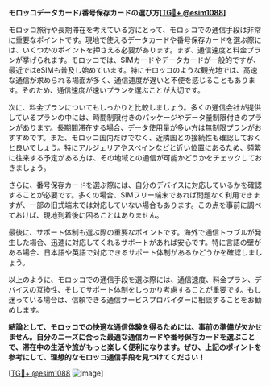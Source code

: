 **モロッコデータカード/番号保存カードの選び方[[TG💪+ @esim1088](https://t.me/s/esim1088)]**

モロッコ旅行や長期滞在を考えている方にとって、モロッコでの通信手段は非常に重要なポイントです。現地で使えるデータカードや番号保存カードを選ぶ際には、いくつかのポイントを押さえる必要があります。まず、通信速度と料金プランが挙げられます。モロッコでは、SIMカードやデータカードが一般的ですが、最近ではeSIMも普及し始めています。特にモロッコのような観光地では、高速な通信が求められる場面が多く、通信速度が遅いと不便を感じることもあります。そのため、通信速度が速いプランを選ぶことが大切です。

次に、料金プランについてもしっかりと比較しましょう。多くの通信会社が提供しているプランの中には、時間制限付きのパッケージやデータ量制限付きのプランがあります。長期間滞在する場合、データ使用量が多い方は無制限プランがおすすめです。また、モロッコ国内だけでなく、近隣国との接続性も確認しておくと良いでしょう。特にアルジェリアやスペインなどと近い位置にあるため、頻繁に往来する予定がある方は、その地域との通信が可能かどうかをチェックしておきましょう。

さらに、番号保存カードを選ぶ際には、自分のデバイスに対応しているかを確認することが必要です。多くの場合、SIMフリー端末であれば問題なく利用できますが、一部の旧式端末では対応していない場合もあります。この点を事前に調べておけば、現地到着後に困ることはありません。

最後に、サポート体制も選ぶ際の重要なポイントです。海外で通信トラブルが発生した場合、迅速に対応してくれるサポートがあれば安心です。特に言語の壁がある場合、日本語や英語で対応できるサポート体制があるかどうかを確認しましょう。

以上のように、モロッコでの通信手段を選ぶ際には、通信速度、料金プラン、デバイスの互換性、そしてサポート体制をしっかり考慮することが重要です。もし迷っている場合は、信頼できる通信サービスプロバイダーに相談することをお勧めします。

**結論として、モロッコでの快適な通信体験を得るためには、事前の準備が欠かせません。自分のニーズに合った最適な通信カードや番号保存カードを選ぶことで、滞在中の生活や旅がもっと楽しく便利になります。ぜひ、上記のポイントを参考にして、理想的なモロッコ通信手段を見つけてください！**

[[TG💪+ @esim1088](https://t.me/s/esim1088) ![Image](https://i.postimg.cc/Y0z9fWf4/image.png)]